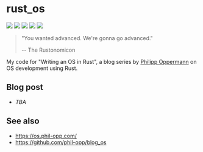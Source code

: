 # rust_os

[![](https://img.shields.io/github/stars/0xdea/rust_os.svg?style=flat&color=yellow)](https://github.com/0xdea/zero2prod)
[![](https://img.shields.io/github/forks/0xdea/rust_os.svg?style=flat&color=green)](https://github.com/0xdea/zero2prod)
[![](https://img.shields.io/github/watchers/0xdea/rust_os.svg?style=flat&color=red)](https://github.com/0xdea/zero2prod)
[![](https://img.shields.io/badge/twitter-%400xdea-blue.svg)](https://twitter.com/0xdea)
[![](https://img.shields.io/badge/mastodon-%40raptor-purple.svg)](https://infosec.exchange/@raptor)

> "You wanted advanced. We're gonna go advanced."
>
> -- The Rustonomicon

My code for "Writing an OS in Rust", a blog series by [Philipp Oppermann](https://github.com/phil-opp) on OS development
using Rust.

## Blog post

* *TBA*

## See also

* <https://os.phil-opp.com/>
* <https://github.com/phil-opp/blog_os>
